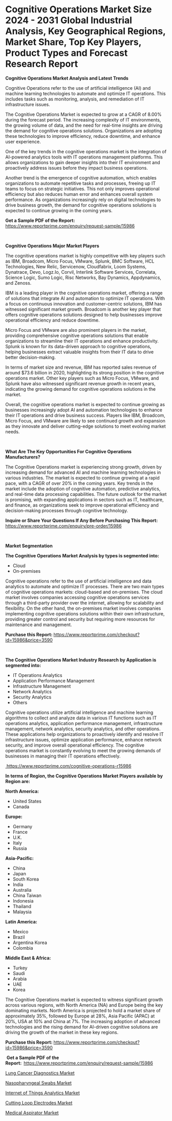 <p><h1>Cognitive Operations Market Size 2024 - 2031 Global Industrial Analysis, Key Geographical Regions, Market Share, Top Key Players, Product Types and Forecast Research Report</h1></p><p><strong>Cognitive Operations Market Analysis and Latest Trends</strong></p>
<p><p>Cognitive Operations refer to the use of artificial intelligence (AI) and machine learning technologies to automate and optimize IT operations. This includes tasks such as monitoring, analysis, and remediation of IT infrastructure issues.</p><p>The Cognitive Operations Market is expected to grow at a CAGR of 8.00% during the forecast period. The increasing complexity of IT environments, the growing volume of data, and the need for real-time insights are driving the demand for cognitive operations solutions. Organizations are adopting these technologies to improve efficiency, reduce downtime, and enhance user experience.</p><p>One of the key trends in the cognitive operations market is the integration of AI-powered analytics tools with IT operations management platforms. This allows organizations to gain deeper insights into their IT environment and proactively address issues before they impact business operations.</p><p>Another trend is the emergence of cognitive automation, which enables organizations to automate repetitive tasks and processes, freeing up IT teams to focus on strategic initiatives. This not only improves operational efficiency but also reduces human error and enhances overall system performance. As organizations increasingly rely on digital technologies to drive business growth, the demand for cognitive operations solutions is expected to continue growing in the coming years.</p></p>
<p><strong>Get a Sample PDF of the Report:&nbsp;</strong> <a href="https://www.reportprime.com/enquiry/request-sample/15986">https://www.reportprime.com/enquiry/request-sample/15986</a></p>
<p>&nbsp;</p>
<p><strong>Cognitive Operations Major Market Players</strong></p>
<p><p>The cognitive operations market is highly competitive with key players such as IBM, Broadcom, Micro Focus, VMware, Splunk, BMC Software, HCL Technologies, New Relic, Servicenow, Cloudfabrix, Loom Systems, Dynatrace, Devo, Logz.Io, Corvil, Interlink Software Services, Correlata, Science Logic, Sumo Logic, Risc Networks, Bay Dynamics, Appdynamics, and Zenoss.</p><p>IBM is a leading player in the cognitive operations market, offering a range of solutions that integrate AI and automation to optimize IT operations. With a focus on continuous innovation and customer-centric solutions, IBM has witnessed significant market growth. Broadcom is another key player that offers cognitive operations solutions designed to help businesses improve operational efficiency and reduce downtime.</p><p>Micro Focus and VMware are also prominent players in the market, providing comprehensive cognitive operations solutions that enable organizations to streamline their IT operations and enhance productivity. Splunk is known for its data-driven approach to cognitive operations, helping businesses extract valuable insights from their IT data to drive better decision-making.</p><p>In terms of market size and revenue, IBM has reported sales revenue of around $73.6 billion in 2020, highlighting its strong position in the cognitive operations market. Other key players such as Micro Focus, VMware, and Splunk have also witnessed significant revenue growth in recent years, indicating the growing demand for cognitive operations solutions in the market.</p><p>Overall, the cognitive operations market is expected to continue growing as businesses increasingly adopt AI and automation technologies to enhance their IT operations and drive business success. Players like IBM, Broadcom, Micro Focus, and VMware are likely to see continued growth and expansion as they innovate and deliver cutting-edge solutions to meet evolving market needs.</p></p>
<p>&nbsp;</p>
<p><strong>What Are The Key Opportunities For Cognitive Operations Manufacturers?</strong></p>
<p><p>The Cognitive Operations market is experiencing strong growth, driven by increasing demand for advanced AI and machine learning technologies in various industries. The market is expected to continue growing at a rapid pace, with a CAGR of over 20% in the coming years. Key trends in the market include the adoption of cognitive automation, predictive analytics, and real-time data processing capabilities. The future outlook for the market is promising, with expanding applications in sectors such as IT, healthcare, and finance, as organizations seek to improve operational efficiency and decision-making processes through cognitive technology.</p></p>
<p><strong>Inquire or Share Your Questions If Any Before Purchasing This Report:</strong> <a href="https://www.reportprime.com/enquiry/pre-order/15986">https://www.reportprime.com/enquiry/pre-order/15986</a></p>
<p>&nbsp;</p>
<p><strong>Market Segmentation</strong></p>
<p><strong>The Cognitive Operations Market Analysis by types is segmented into:</strong></p>
<p><ul><li>Cloud</li><li>On-premises</li></ul></p>
<p><p>Cognitive operations refer to the use of artificial intelligence and data analytics to automate and optimize IT processes. There are two main types of cognitive operations markets: cloud-based and on-premises. The cloud market involves companies accessing cognitive operations services through a third-party provider over the internet, allowing for scalability and flexibility. On the other hand, the on-premises market involves companies implementing cognitive operations solutions within their own infrastructure, providing greater control and security but requiring more resources for maintenance and management.</p></p>
<p><strong>Purchase this Report:&nbsp;</strong><a href="https://www.reportprime.com/checkout?id=15986&price=3590">https://www.reportprime.com/checkout?id=15986&price=3590</a></p>
<p>&nbsp;</p>
<p><strong>The Cognitive Operations Market Industry Research by Application is segmented into:</strong></p>
<p><ul><li>IT Operations Analytics</li><li>Application Performance Management</li><li>Infrastructure Management</li><li>Network Analytics</li><li>Security Analytics</li><li>Others</li></ul></p>
<p><p>Cognitive operations utilize artificial intelligence and machine learning algorithms to collect and analyze data in various IT functions such as IT operations analytics, application performance management, infrastructure management, network analytics, security analytics, and other operations. These applications help organizations to proactively identify and resolve IT infrastructure issues, optimize application performance, enhance network security, and improve overall operational efficiency. The cognitive operations market is constantly evolving to meet the growing demands of businesses in managing their IT operations effectively.</p></p>
<p><a href="https://www.reportprime.com/cognitive-operations-r15986">&nbsp;https://www.reportprime.com/cognitive-operations-r15986</a></p>
<p><strong>In terms of Region, the Cognitive Operations Market Players available by Region are:</strong></p>
<p>
    <p> <strong> North America: </strong>
        <ul>
            <li>United States</li>
            <li>Canada</li>
        </ul>
        </p> 
    <p> <strong> Europe: </strong>
        <ul>
            <li>Germany</li>
            <li>France</li>
            <li>U.K.</li>
            <li>Italy</li>
            <li>Russia</li>
        </ul>
        </p> 
    <p> <strong> Asia-Pacific: </strong>
        <ul>
            <li>China</li>
            <li>Japan</li>
            <li>South Korea</li>
            <li>India</li>
            <li>Australia</li>
            <li>China Taiwan</li>
            <li>Indonesia</li>
            <li>Thailand</li>
            <li>Malaysia</li>
        </ul>
        </p> 
    <p> <strong> Latin America: </strong>
        <ul>
            <li>Mexico</li>
            <li>Brazil</li>
            <li>Argentina Korea</li>
            <li>Colombia</li>
        </ul>
        </p> 
    <p> <strong> Middle East & Africa: </strong>
        <ul>
            <li>Turkey</li>
            <li>Saudi</li>
            <li>Arabia</li>
            <li>UAE</li>
            <li>Korea</li>
        </ul>
    </p>
    </p>
<p><p>The Cognitive Operations market is expected to witness significant growth across various regions, with North America (NA) and Europe being the key dominating markets. North America is projected to hold a market share of approximately 35%, followed by Europe at 28%, Asia Pacific (APAC) at 20%, USA at 10% and China at 7%. The increasing adoption of advanced technologies and the rising demand for AI-driven cognitive solutions are driving the growth of the market in these key regions.</p></p>
<p><strong>Purchase this Report: </strong><a href="https://www.reportprime.com/checkout?id=15986&price=3590">https://www.reportprime.com/checkout?id=15986&price=3590</a></p>
<p>&nbsp;<strong>Get a Sample PDF of the Report:&nbsp;&nbsp;</strong><a href="https://www.reportprime.com/enquiry/request-sample/15986">https://www.reportprime.com/enquiry/request-sample/15986</a></p>
<p><strong></strong></p>
<p><p><a href="https://github.com/RoccoManning/Market-Research-Report-List-6/blob/main/lung-cancer-diagnostics-market.md">Lung Cancer Diagnostics Market</a></p><p><a href="https://medium.com/@eliasman59/global-nasopharyngeal-swabs-industry-analysis-report-nasopharyngeal-swabs-market-size-share-and-a15124bf0733">Nasopharyngeal Swabs Market</a></p><p><a href="https://github.com/ranaacryptoaddmin/Market-Research-Report-List-1/blob/main/internet-of-things-analytics-market.md">Internet of Things Analytics Market</a></p><p><a href="https://medium.com/@irwingibson2023/global-cutting-loop-electrodes-industry-analysis-share-growth-trends-and-forecast-2024-to-2031-ca962d423d14">Cutting Loop Electrodes Market</a></p><p><a href="https://medium.com/@tedbrakus/navigating-the-global-medical-aspirator-market-landscape-trends-forecasts-and-impact-analysis-13707a9a3c36">Medical Aspirator Market</a></p></p>